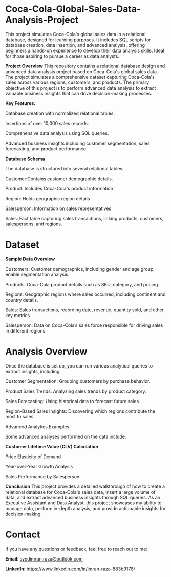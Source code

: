 # Coca-Cola-Global-Sales-Data-Analysis-Project
This project simulates Coca-Cola's global sales data in a relational database, designed for learning purposes. It includes SQL scripts for database creation, data insertion, and advanced analysis, offering beginners a hands-on experience to develop their data analysis skills. Ideal for those aspiring to pursue a career as data analysts.

**Project Overview**
This repository contains a relational database design and advanced data analysis project based on Coca-Cola's global sales data. The project simulates a comprehensive dataset capturing Coca-Cola's sales across various regions, customers, and products. The primary objective of this project is to perform advanced data analysis to extract valuable business insights that can drive decision-making processes.

**Key Features:**

Database creation with normalized relational tables.

Insertions of over 10,000 sales records.

Comprehensive data analysis using SQL queries.

Advanced business insights including customer segmentation, sales forecasting, and product performance.

**Database Schema**

The database is structured into several relational tables:

Customer:Contains customer demographic details.

Product: Includes Coca-Cola's product information

Region: Holds geographic region details

Salesperson: Information on sales representatives

Sales: Fact table capturing sales transactions, linking products, customers, salespersons, and regions.

# Dataset
**Sample Data Overview**

Customers: Customer demographics, including gender and age group, enable segmentation analysis.

Products: Coca-Cola product details such as SKU, category, and pricing.

Regions: Geographic regions where sales occurred, including continent and country details.

Sales: Sales transactions, recording date, revenue, quantity sold, and other key metrics.

Salesperson: Data on Coca-Cola’s sales force responsible for driving sales in different regions.

# Analysis Overview

Once the database is set up, you can run various analytical queries to extract insights, including:

Customer Segmentation: Grouping customers by purchase behavior.

Product Sales Trends: Analyzing sales trends by product category.

Sales Forecasting: Using historical data to forecast future sales.

Region-Based Sales Insights: Discovering which regions contribute the most to sales.

Advanced Analytics Examples

Some advanced analyses performed on the data include:

**Customer Lifetime Value (CLV) Calculation**

Price Elasticity of Demand

Year-over-Year Growth Analysis

Sales Performance by Salesperson

**Conclusion**
This project provides a detailed walkthrough of how to create a relational database for Coca-Cola's sales data, insert a large volume of data, and extract advanced business insights through SQL queries. As an Executive Assistant and Data Analyst, this project showcases my ability to manage data, perform in-depth analysis, and provide actionable insights for decision-making.

# Contact
If you have any questions or feedback, feel free to reach out to me:

**Email**: syedimran.raza@outlook.com

**LinkedIn**: https://www.linkedin.com/in/imran-raza-883b9178/
